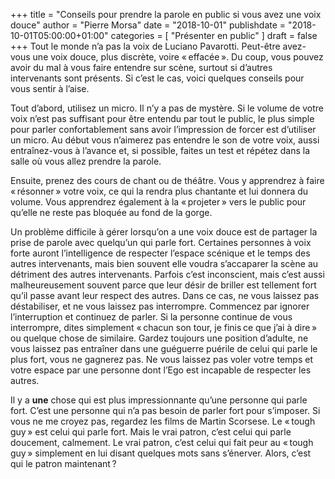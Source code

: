 +++
title      = "Conseils pour prendre la parole en public si vous avez une voix douce"
author     = "Pierre Morsa"
date        = "2018-10-01"
publishdate = "2018-10-01T05:00:00+01:00" 
categories = [ "Présenter en public" ]
draft      = false
+++
Tout le monde n’a pas la voix de Luciano Pavarotti. Peut-être avez-vous une voix douce, plus discrète, voire « effacée ». Du coup, vous pouvez avoir du mal à vous faire entendre sur scène, surtout si d’autres intervenants sont présents. Si c’est le cas, voici quelques conseils pour vous sentir à l’aise.

Tout d’abord, utilisez un micro. Il n’y a pas de mystère. Si le volume de votre voix n’est pas suffisant pour être entendu par tout le public, le plus simple pour parler confortablement sans avoir l’impression de forcer est d’utiliser un micro. Au début vous n’aimerez pas entendre le son de votre voix, aussi entraînez-vous à l’avance et, si possible, faites un test et répétez dans la salle où vous allez prendre la parole.

Ensuite, prenez des cours de chant ou de théâtre. Vous y apprendrez à faire « résonner » votre voix, ce qui la rendra plus chantante et lui donnera du volume. Vous apprendrez également à la « projeter » vers le public pour qu’elle ne reste pas bloquée au fond de la gorge.

Un problème difficile à gérer lorsqu’on a une voix douce est de partager la prise de parole avec quelqu’un qui parle fort. Certaines personnes à voix forte auront l’intelligence de respecter l’espace scénique et le temps des autres intervenants, mais bien souvent elle voudra s’accaparer la scène au détriment des autres intervenants. Parfois c’est inconscient, mais c’est aussi malheureusement souvent parce que leur désir de briller est tellement fort qu’il passe avant leur respect des autres. Dans ce cas, ne vous laissez pas déstabiliser, et ne vous laissez pas interrompre. Commencez par ignorer l’interruption et continuez de parler. Si la personne continue de vous interrompre, dites simplement « chacun son tour, je finis ce que j’ai à dire » ou quelque chose de similaire. Gardez toujours une position d’adulte, ne vous laissez pas entraîner dans une guéguerre puérile de celui qui parle le plus fort, vous ne gagnerez pas. Ne vous laissez pas voler votre temps et votre espace par une personne dont l’Ego est incapable de respecter les autres.

Il y a **une** chose qui est plus impressionnante qu’une personne qui parle fort. C’est une personne qui n’a pas besoin de parler fort pour s’imposer. Si vous ne me croyez pas, regardez les films de Martin Scorsese. Le « tough guy » est celui qui parle fort. Mais le vrai patron, c’est celui qui parle doucement, calmement. Le vrai patron, c’est celui qui fait peur au « tough guy » simplement en lui disant quelques mots sans s’énerver. 
Alors, c’est qui le patron maintenant ?